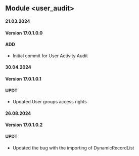 ## Module <user_audit>
#### 21.03.2024
#### Version 17.0.1.0.0
#### ADD
- Initial commit for User Activity Audit

#### 30.04.2024
#### Version 17.0.1.0.1
#### UPDT
- Updated User groups access rights

#### 26.08.2024
#### Version 17.0.1.0.2
#### UPDT
- Updated the bug with the importing of DynamicRecordList